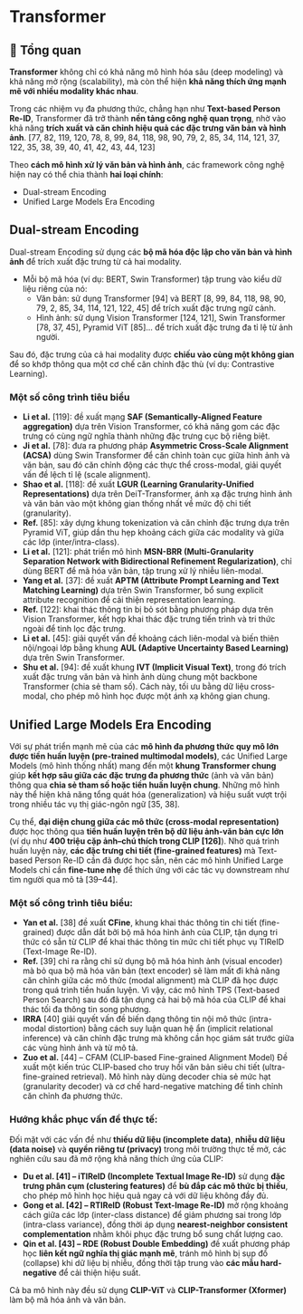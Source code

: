 # Transformer

## 🧾 Tổng quan
**Transformer** không chỉ có khả năng mô hình hóa sâu (deep modeling) và khả năng mở rộng (scalability), mà còn thể hiện **khả năng thích ứng mạnh mẽ với nhiều modality khác nhau**.

Trong các nhiệm vụ đa phương thức, chẳng hạn như **Text-based Person Re-ID**, Transformer đã trở thành **nền tảng công nghệ quan trọng**, nhờ vào khả năng **trích xuất và căn chỉnh hiệu quả các đặc trưng văn bản và hình ảnh**. [77, 82, 119, 120, 78, 8, 99, 84, 118, 98, 90, 79, 2, 85, 34, 114, 121, 37, 122, 35, 38, 39, 40, 41, 42, 43, 44, 123]

Theo **cách mô hình xử lý văn bản và hình ảnh**, các framework công nghệ hiện nay có thể chia thành **hai loại chính**:
- Dual-stream Encoding
- Unified Large Models Era Encoding

## Dual-stream Encoding
Dual-stream Encoding sử dụng các **bộ mã hóa độc lập cho văn bản và hình ảnh** để trích xuất đặc trưng từ cả hai modality.
- Mỗi bộ mã hóa (ví dụ: BERT, Swin Transformer) tập trung vào kiểu dữ liệu riêng của nó:
    - Văn bản: sử dụng Transformer [94] và BERT [8, 99, 84, 118, 98, 90, 79, 2, 85, 34, 114, 121, 122, 45] để trích xuất đặc trưng ngữ cảnh.
    - Hình ảnh: sử dụng Vision Transformer [124, 121], Swin Transformer [78, 37, 45], Pyramid ViT [85]... để trích xuất đặc trưng đa tỉ lệ từ ảnh người.

Sau đó, đặc trưng của cả hai modality được **chiếu vào cùng một không gian** để so khớp thông qua một cơ chế căn chỉnh đặc thù (ví dụ: Contrastive Learning).

### Một số công trình tiêu biểu
- **Li et al.** [119]: đề xuất mạng **SAF (Semantically-Aligned Feature aggregation)** dựa trên Vision Transformer, có khả năng gom các đặc trưng có cùng ngữ nghĩa thành những đặc trưng cục bộ riêng biệt.
- **Ji et al.** [78]: đưa ra phương pháp **Asymmetric Cross-Scale Alignment (ACSA)** dùng Swin Transformer để căn chỉnh toàn cục giữa hình ảnh và văn bản, sau đó căn chỉnh động các thực thể cross-modal, giải quyết vấn đề lệch tỉ lệ (scale alignment).
- **Shao et al.** [118]: đề xuất **LGUR (Learning Granularity-Unified Representations)** dựa trên DeiT-Transformer, ánh xạ đặc trưng hình ảnh và văn bản vào một không gian thống nhất về mức độ chi tiết (granularity).
- **Ref.** [85]: xây dựng khung tokenization và căn chỉnh đặc trưng dựa trên Pyramid ViT, giúp dần thu hẹp khoảng cách giữa các modality và giữa các lớp (inter/intra-class).
- **Li et al.** [121]: phát triển mô hình **MSN-BRR (Multi-Granularity Separation Network with Bidirectional Refinement Regularization)**, chỉ dùng BERT để mã hóa văn bản, tập trung xử lý nhiễu liên-modal.
- **Yang et al.** [37]: đề xuất **APTM (Attribute Prompt Learning and Text Matching Learning)** dựa trên Swin Transformer, bổ sung explicit attribute recognition để cải thiện representation learning.
- **Ref.** [122]: khai thác thông tin bị bỏ sót bằng phương pháp dựa trên Vision Transformer, kết hợp khai thác đặc trưng tiến trình và tri thức ngoài để tinh lọc đặc trưng.
- **Li et al.** [45]: giải quyết vấn đề khoảng cách liên-modal và biến thiên nội/ngoại lớp bằng khung **AUL (Adaptive Uncertainty Based Learning)** dựa trên Swin Transformer.
- **Shu et al.** [94]: đề xuất khung **IVT (Implicit Visual Text)**, trong đó trích xuất đặc trưng văn bản và hình ảnh dùng chung một backbone Transformer (chia sẻ tham số). Cách này, tối ưu bằng dữ liệu cross-modal, cho phép mô hình học được một ánh xạ không gian chung.

## Unified Large Models Era Encoding
Với sự phát triển mạnh mẽ của các **mô hình đa phương thức quy mô lớn được tiền huấn luyện (pre-trained multimodal models)**, các Unified Large Models (mô hình thống nhất) mang đến một **khung Transformer chung** giúp **kết hợp sâu giữa các đặc trưng đa phương thức** (ảnh và văn bản) thông qua **chia sẻ tham số hoặc tiền huấn luyện chung**.
Những mô hình này thể hiện khả năng tổng quát hóa (generalization) và hiệu suất vượt trội trong nhiều tác vụ thị giác-ngôn ngữ [35, 38].

Cụ thể, **đại diện chung giữa các mô thức (cross-modal representation)** được học thông qua **tiền huấn luyện trên bộ dữ liệu ảnh-văn bản cực lớn** (ví dụ như **400 triệu cặp ảnh–chú thích trong CLIP [126]**).
Nhờ quá trình huấn luyện này, **các đặc trưng chi tiết (fine-grained features)** mà Text-based Person Re-ID cần đã được học sẵn, nên các mô hình Unified Large Models chỉ cần **fine-tune nhẹ** để thích ứng với các tác vụ downstream như tìm người qua mô tả [39–44].

### Một số công trình tiêu biểu:
- **Yan et al.** [38] đề xuất **CFine**, khung khai thác thông tin chi tiết (fine-grained) được dẫn dắt bởi bộ mã hóa hình ảnh của CLIP, tận dụng tri thức có sẵn từ CLIP để khai thác thông tin mức chi tiết phục vụ TIReID (Text-Image Re-ID).
- **Ref.** [39] chỉ ra rằng chỉ sử dụng bộ mã hóa hình ảnh (visual encoder) mà bỏ qua bộ mã hóa văn bản (text encoder) sẽ làm mất đi khả năng căn chỉnh giữa các mô thức (modal alignment) mà CLIP đã học được trong quá trình tiền huấn luyện.
Vì vậy, các mô hình TPS (Text-based Person Search) sau đó đã tận dụng cả hai bộ mã hóa của CLIP để khai thác tối đa thông tin song phương.
- **IRRA** [40] giải quyết vấn đề biến dạng thông tin nội mô thức (intra-modal distortion) bằng cách suy luận quan hệ ẩn (implicit relational inference) và căn chỉnh đặc trưng mà không cần học giám sát trước giữa các vùng hình ảnh và từ mô tả.
- **Zuo et al.** [44] – CFAM (CLIP-based Fine-grained Alignment Model)
Đề xuất một kiến trúc CLIP-based cho truy hồi văn bản siêu chi tiết (ultra-fine-grained retrieval).
Mô hình này dùng decoder chia sẻ mức hạt (granularity decoder) và cơ chế hard-negative matching để tinh chỉnh căn chỉnh đa phương thức.

### Hướng khắc phục vấn đề thực tế:
Đối mặt với các vấn đề như **thiếu dữ liệu (incomplete data)**, **nhiễu dữ liệu (data noise)** và **quyền riêng tư (privacy)** trong môi trường thực tế mở, các nghiên cứu sau đã mở rộng khả năng thích ứng của CLIP:
- **Du et al. [41] – iTIReID (Incomplete Textual Image Re-ID)** sử dụng **đặc trưng phân cụm (clustering features)** để **bù đắp các mô thức bị thiếu**, cho phép mô hình học hiệu quả ngay cả với dữ liệu không đầy đủ.
- **Gong et al. [42] – RTIReID (Robust Text-Image Re-ID)** mở rộng khoảng cách giữa các lớp (inter-class distance) để giảm phương sai trong lớp (intra-class variance), đồng thời áp dụng **nearest-neighbor consistent complementation** nhằm khôi phục đặc trưng bổ sung chất lượng cao.
- **Qin et al. [43] – RDE (Robust Double Embedding)** đề xuất phương pháp học **liên kết ngữ nghĩa thị giác mạnh mẽ**, tránh mô hình bị sụp đổ (collapse) khi dữ liệu bị nhiễu, đồng thời tập trung vào **các mẫu hard-negative** để cải thiện hiệu suất.

Cả ba mô hình này đều sử dụng **CLIP-ViT** và **CLIP-Transformer (Xformer)** làm bộ mã hóa ảnh và văn bản.